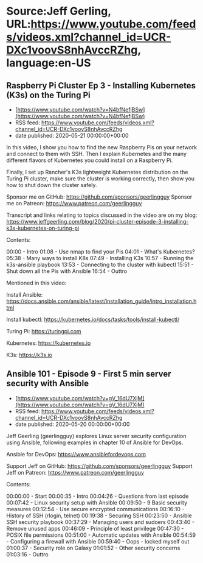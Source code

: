 # Source:Jeff Gerling, URL:https://www.youtube.com/feeds/videos.xml?channel_id=UCR-DXc1voovS8nhAvccRZhg, language:en-US

## Raspberry Pi Cluster Ep 3 - Installing Kubernetes (K3s) on the Turing Pi
 - [https://www.youtube.com/watch?v=N4bfNefjBSw](https://www.youtube.com/watch?v=N4bfNefjBSw)
 - RSS feed: https://www.youtube.com/feeds/videos.xml?channel_id=UCR-DXc1voovS8nhAvccRZhg
 - date published: 2020-05-21 00:00:00+00:00

In this video, I show you how to find the new Raspberry Pis on your network and connect to them with SSH. Then I explain Kubernetes and the many different flavors of Kubernetes you could install on a Raspberry Pi.

Finally, I set up Rancher's K3s lightweight Kubernetes distribution on the Turing Pi cluster, make sure the cluster is working correctly, then show you how to shut down the cluster safely.

Sponsor me on GitHub: https://github.com/sponsors/geerlingguy
Sponsor me on Patreon: https://www.patreon.com/geerlingguy

Transcript and links relating to topics discussed in the video are on my blog: https://www.jeffgeerling.com/blog/2020/pi-cluster-episode-3-installing-k3s-kubernetes-on-turing-pi

Contents:

00:00 - Intro
01:08 - Use nmap to find your Pis
04:01 - What's Kubernetes?
05:38 - Many ways to install K8s
07:49 - Installing K3s
10:57 - Running the k3s-ansible playbook
13:53 - Connecting to the cluster with kubectl
15:51 - Shut down all the Pis with Ansible
16:54 - Outtro

Mentioned in this video:

Install Ansible: https://docs.ansible.com/ansible/latest/installation_guide/intro_installation.html

Install kubectl: https://kubernetes.io/docs/tasks/tools/install-kubectl/

Turing Pi: https://turingpi.com

Kubernetes: https://kubernetes.io

K3s: https://k3s.io

## Ansible 101 - Episode 9 - First 5 min server security with Ansible
 - [https://www.youtube.com/watch?v=gV_16dU7XjM](https://www.youtube.com/watch?v=gV_16dU7XjM)
 - RSS feed: https://www.youtube.com/feeds/videos.xml?channel_id=UCR-DXc1voovS8nhAvccRZhg
 - date published: 2020-05-20 00:00:00+00:00

Jeff Geerling (geerlingguy) explores Linux server security configuration using Ansible, following examples in chapter 10 of Ansible for DevOps.

Ansible for DevOps: https://www.ansiblefordevops.com

Support Jeff on GitHub: https://github.com/sponsors/geerlingguy
Support Jeff on Patreon: https://www.patreon.com/geerlingguy

Contents:

00:00:00 - Start
00:00:35 - Intro
00:04:26 - Questions from last episode
00:07:42 - Linux security setup with Ansible
00:09:50 - 9 Basic security measures
00:12:54 - Use secure encrypted communications
00:16:10 - History of SSH (rlogin, telnet)
00:19:38 - Securing SSH
00:23:50 - Ansible SSH security playbook
00:37:29 - Managing users and sudoers
00:43:40 - Remove unused apps
00:46:09 - Principle of least privilege
00:47:30 - POSIX file permissions
00:51:00 - Automatic updates with Ansible
00:54:59 - Configuring a firewall with Ansible
00:59:40 - Oops - locked myself out
01:00:37 - Security role on Galaxy
01:01:52 - Other security concerns
01:03:16 - Outtro

